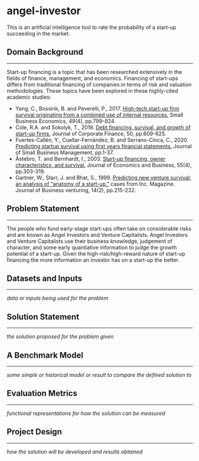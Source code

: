 # angel-investor
This is an artificial intelligence tool to rate the probability of a start-up succeeding in the market. 

## Domain Background
---
Start-up financing is a topic that has been researched extensively in the fields of finance, management, and economics. Financing of start-ups differs from traditional financing of companies in terms of risk and valuation methodologies. These topics have been explored in these highly-cited academic studies: 

* Yang, C., Bossink, B. and Peverelli, P., 2017. [High-tech start-up firm survival originating from a combined use of internal resources.](https://personal.vu.nl/p.j.peverelli/ChunBossinkPeverelli.pdf) Small Business Economics, 49(4), pp.799-824.
* Cole, R.A. and Sokolyk, T., 2018. [Debt financing, survival, and growth of start-up firms.](https://rebelcole.com/PDF/Cole-Sokolyk.JCF.2017.pdf) Journal of Corporate Finance, 50, pp.609-625.
* Fuertes-Callén, Y., Cuellar-Fernández, B. and Serrano-Cinca, C., 2020. [Predicting startup survival using first years financial statements.](https://www.researchgate.net/profile/Carlos-Serrano-Cinca/publication/343566221_Predicting_startup_survival_using_first_years_financial_statements/links/6024f89f92851c4ed5639c6a/Predicting-startup-survival-using-first-years-financial-statements.pdf) Journal of Small Business Management, pp.1-37.
* Åstebro, T. and Bernhardt, I., 2003. [Start-up financing, owner characteristics, and survival.](https://d1wqtxts1xzle7.cloudfront.net/49879491/TM___JK_Start-up_Financing_manuscript_2010_11_04.pdf?1477479846=&response-content-disposition=inline%3B+filename%3DStart_up_Financing_in_the_Age_of_Globali.pdf&Expires=1626899842&Signature=cjj9vaq~lLG6Kv8jJr~I43QPyteiNRxrY-rmBGAoF5u5UjoWUX3HNKwrtCM2xwGTn8JacvO6Jd~BvuN~xdhb6Vq4fbCsKR9HVPnObiAj2DLRceKK3aJ-7uK2CuS9llLYZ666o3EERwRSlzKJk8OUTW5c9JBQ~AWP~DNOjMxylgSon6MHPMCHOktlxhlvRBjcd0g7lHcFUqYq2WO5rXQUwpl8~qgbqeqV-hiLCnxLIsHxDXJx8C2yqu0NW7vIoXeWW0snfEZ-Rw52Z781SWHwJUNo5JQjxzjNfXQ~eqQF1bJRkZh9s34PyG7v~ziwQ3~~gTnMUrHRTkPI0nOWtyOQhg__&Key-Pair-Id=APKAJLOHF5GGSLRBV4ZA) Journal of Economics and Business, 55(4), pp.303-319.
* Gartner, W., Starr, J. and Bhat, S., 1999. [Predicting new venture survival: an analysis of “anatomy of a start-up.”](https://www.sciencedirect.com/science/article/pii/S0883902697000633) cases from Inc. Magazine. Journal of Business venturing, 14(2), pp.215-232.


## Problem Statement
---
The people who fund early-stage start-ups often take on considerable risks and are known as Angel Investors and Venture Capitalists. Angel Investors and Venture Capitalists use their business knowledge, judgement of character, and some early quantiative information to judge the growth potential of a start-up. Given the high-risk/high-reward nature of start-up financing the more information an investor has on a start-up the better.   

## Datasets and Inputs
---
*data or inputs being used for the problem*

## Solution Statement
---
*the solution proposed for the problem given*

## A Benchmark Model
---
*some simple or historical model or result to compare the defined solution to*

## Evaluation Metrics
---
*functional representations for how the solution can be measured*

## Project Design
---
*how the solution will be developed and results obtained*

